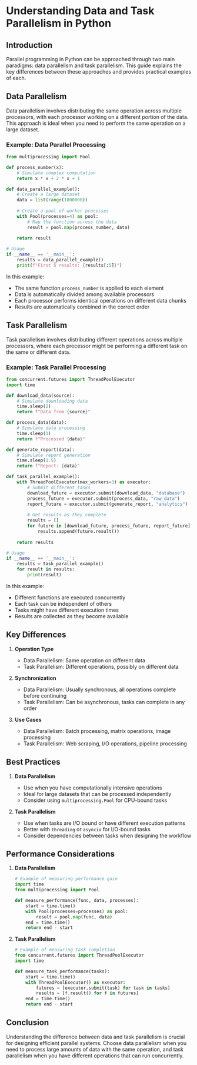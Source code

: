 # Understanding Data and Task Parallelism in Python

## Introduction
Parallel programming in Python can be approached through two main paradigms: data parallelism and task parallelism. This guide explains the key differences between these approaches and provides practical examples of each.

## Data Parallelism
Data parallelism involves distributing the same operation across multiple processors, with each processor working on a different portion of the data. This approach is ideal when you need to perform the same operation on a large dataset.

### Example: Data Parallel Processing
```python
from multiprocessing import Pool

def process_number(x):
    # Simulate complex computation
    return x * x + 2 * x + 1

def data_parallel_example():
    # Create a large dataset
    data = list(range(1000000))
    
    # Create a pool of worker processes
    with Pool(processes=4) as pool:
        # Map the function across the data
        result = pool.map(process_number, data)
    
    return result

# Usage
if __name__ == '__main__':
    results = data_parallel_example()
    print(f"First 5 results: {results[:5]}")
```

In this example:
- The same function `process_number` is applied to each element
- Data is automatically divided among available processors
- Each processor performs identical operations on different data chunks
- Results are automatically combined in the correct order

## Task Parallelism
Task parallelism involves distributing different operations across multiple processors, where each processor might be performing a different task on the same or different data.

### Example: Task Parallel Processing
```python
from concurrent.futures import ThreadPoolExecutor
import time

def download_data(source):
    # Simulate downloading data
    time.sleep(2)
    return f"Data from {source}"

def process_data(data):
    # Simulate data processing
    time.sleep(1)
    return f"Processed {data}"

def generate_report(data):
    # Simulate report generation
    time.sleep(1.5)
    return f"Report: {data}"

def task_parallel_example():
    with ThreadPoolExecutor(max_workers=3) as executor:
        # Submit different tasks
        download_future = executor.submit(download_data, "database")
        process_future = executor.submit(process_data, "raw_data")
        report_future = executor.submit(generate_report, "analytics")
        
        # Get results as they complete
        results = []
        for future in [download_future, process_future, report_future]:
            results.append(future.result())
    
    return results

# Usage
if __name__ == '__main__':
    results = task_parallel_example()
    for result in results:
        print(result)
```

In this example:
- Different functions are executed concurrently
- Each task can be independent of others
- Tasks might have different execution times
- Results are collected as they become available

## Key Differences

1. **Operation Type**
   - Data Parallelism: Same operation on different data
   - Task Parallelism: Different operations, possibly on different data

2. **Synchronization**
   - Data Parallelism: Usually synchronous, all operations complete before continuing
   - Task Parallelism: Can be asynchronous, tasks can complete in any order

3. **Use Cases**
   - Data Parallelism: Batch processing, matrix operations, image processing
   - Task Parallelism: Web scraping, I/O operations, pipeline processing

## Best Practices

1. **Data Parallelism**
   - Use when you have computationally intensive operations
   - Ideal for large datasets that can be processed independently
   - Consider using `multiprocessing.Pool` for CPU-bound tasks

2. **Task Parallelism**
   - Use when tasks are I/O bound or have different execution patterns
   - Better with `threading` or `asyncio` for I/O-bound tasks
   - Consider dependencies between tasks when designing the workflow

## Performance Considerations

1. **Data Parallelism**
   ```python
   # Example of measuring performance gain
   import time
   from multiprocessing import Pool
   
   def measure_performance(func, data, processes):
       start = time.time()
       with Pool(processes=processes) as pool:
           result = pool.map(func, data)
       end = time.time()
       return end - start
   ```

2. **Task Parallelism**
   ```python
   # Example of measuring task completion
   from concurrent.futures import ThreadPoolExecutor
   import time
   
   def measure_task_performance(tasks):
       start = time.time()
       with ThreadPoolExecutor() as executor:
           futures = [executor.submit(task) for task in tasks]
           results = [f.result() for f in futures]
       end = time.time()
       return end - start
   ```

## Conclusion
Understanding the difference between data and task parallelism is crucial for designing efficient parallel systems. Choose data parallelism when you need to process large amounts of data with the same operation, and task parallelism when you have different operations that can run concurrently.
